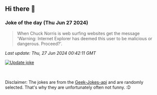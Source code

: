 ## Hi there 👋

### Joke of the day (Thu Jun 27 2024)
<!-- joke -->
>When Chuck Norris is web surfing websites get the message 'Warning: Internet Explorer has deemed this user to be malicious or dangerous. Proceed?'.
<!-- /joke -->

*Last update: Thu, 27 Jun 2024 00:42:11 GMT*

[![Update joke](https://github.com/nclskfm/nclskfm/actions/workflows/joke.yml/badge.svg)](https://github.com/nclskfm/nclskfm/actions/workflows/joke.yml)

<br><br>
Disclaimer: The jokes are from the [Geek-Jokes-api](https://github.com/sameerkumar18/geek-joke-api) and are randomly selected. That's why they are unfortunately often not funny. :D

